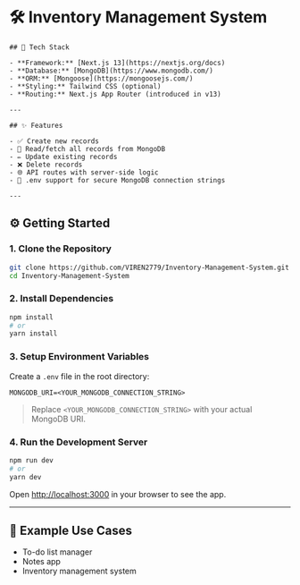 # 🛠️ Inventory Management System

````
## 🚀 Tech Stack

- **Framework:** [Next.js 13](https://nextjs.org/docs)
- **Database:** [MongoDB](https://www.mongodb.com/)
- **ORM:** [Mongoose](https://mongoosejs.com/)
- **Styling:** Tailwind CSS (optional)
- **Routing:** Next.js App Router (introduced in v13)

---

## ✨ Features

- ✅ Create new records
- 📖 Read/fetch all records from MongoDB
- ✏️ Update existing records
- ❌ Delete records
- 🌐 API routes with server-side logic
- 🔐 .env support for secure MongoDB connection strings

---
````
## ⚙️ Getting Started

### 1. Clone the Repository

```bash
git clone https://github.com/VIREN2779/Inventory-Management-System.git
cd Inventory-Management-System
````

### 2. Install Dependencies

```bash
npm install
# or
yarn install
```

### 3. Setup Environment Variables

Create a `.env` file in the root directory:

```env
MONGODB_URI=<YOUR_MONGODB_CONNECTION_STRING>
```

> Replace `<YOUR_MONGODB_CONNECTION_STRING>` with your actual MongoDB URI.

### 4. Run the Development Server

```bash
npm run dev
# or
yarn dev
```

Open [http://localhost:3000](http://localhost:3000) in your browser to see the app.

---

## 🧪 Example Use Cases

* To-do list manager
* Notes app
* Inventory management system
